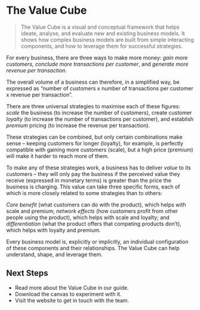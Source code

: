 # The Value Cube

> The Value Cube is a visual and conceptual framework that helps ideate, analyse, and evaluate new and existing business models. It shows how complex business models are built from simple interacting components, and how to leverage them for successful strategies.

For every business, there are three ways to make more money: *gain more customers*, *conclude more transactions per customer*, and *generate more revenue per transaction*.

The overall volume of a business can therefore, in a simplified way, be expressed as “number of customers x number of transactions per customer x revenue per transaction”.

There are three universal strategies to maximise each of these figures: *scale* the business (to increase the number of customers), create customer *loyalty* (to increase the number of transactions per customer), and establish *premium* pricing (to increase the revenue per transaction).

These strategies can be combined, but only certain combinations make sense – keeping customers for longer (loyalty), for example, is perfectly compatible with gaining more customers (scale), but a high price (premium) will make it harder to reach more of them.

To make any of these strategies work, a business has to deliver *value* to its customers – they will only pay the business if the perceived value they receive (expressed in monetary terms) is greater than the price the business is charging. This value can take three specific forms, each of which is more closely related to some strategies than to others:

*Core benefit* (what customers can do with the product), which helps with scale and premium; *network effects* (how customers profit from other people using the product), which helps with scale and loyalty; and *differentiation* (what the product offers that competing products don’t), which helps with loyalty and premium.

Every business model is, explicitly or implicitly, an individual configuration of these components and their relationships. The Value Cube can help understand, shape, and leverage them.

## Next Steps

- Read more about the Value Cube in our guide.
- Download the canvas to experiment with it.
- Visit the website to get in touch with the team.
